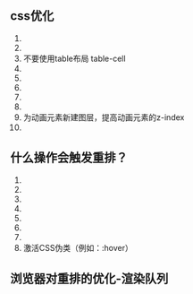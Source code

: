 ## css优化
1. 
2. 
3. 不要使用table布局 table-cell
4. 
5. 
6. 
7. 
8. 
9. 为动画元素新建图层，提高动画元素的z-index
10. 

## 什么操作会触发重排？
1. 
2. 
3. 
4. 
5. 
6. 
7. 
8. 激活CSS伪类（例如：:hover）
## 浏览器对重排的优化-渲染队列

